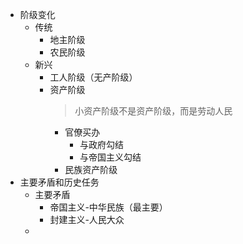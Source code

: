 - 阶级变化
	- 传统
		- 地主阶级
		- 农民阶级
	- 新兴
		- 工人阶级（无产阶级）
		- 资产阶级
		  > 小资产阶级不是资产阶级，而是劳动人民
			- 官僚买办
				- 与政府勾结
				- 与帝国主义勾结
			- 民族资产阶级
- 主要矛盾和历史任务
	- 主要矛盾
		- 帝国主义-中华民族（最主要）
		- 封建主义-人民大众
	-